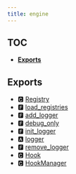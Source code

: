 ```yaml
---
title: engine
---
```


## TOC

- **[Exports](#exports)**

## Exports

- 🅲 [Registry](registry#🅲-registry)
- 🅵 [load\_registries](registry#🅵-load_registries)
- 🅵 [add\_logger](logging#🅵-add_logger)
- 🅵 [debug\_only](logging#🅵-debug_only)
- 🅵 [init\_logger](logging#🅵-init_logger)
- 🅰 [logger](logging#🅰-logger)
- 🅵 [remove\_logger](logging#🅵-remove_logger)
- 🅲 [Hook](hook#🅲-hook)
- 🅲 [HookManager](hook#🅲-hookmanager)

